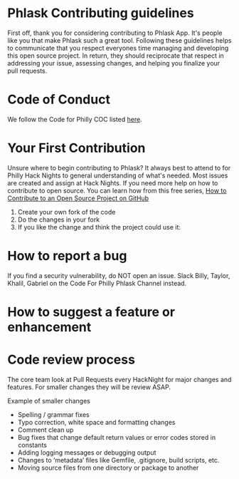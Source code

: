# Phlask Contributing guidelines
First off, thank you for considering contributing to Phlask App. It's people like you that make Phlask such a great tool. Following these guidelines helps to communicate that you respect everyones time managing and developing this open source project. In return, they should reciprocate that respect in addressing your issue, assessing changes, and helping you finalize your pull requests.

# Code of Conduct
We follow the Code for Philly COC listed [here](https://codeforphilly.org/pages/code_of_conduct/).

# Your First Contribution

Unsure where to begin contributing to Phlask? It always best to attend to for Philly Hack Nights to general understanding of what's needed. Most issues are created and assign at Hack Nights. If you need more help on how to contribute to open source. You can learn how from this free series, [How to Contribute to an Open Source Project on GitHub](https://egghead.io/courses/how-to-contribute-to-an-open-source-project-on-github)

1. Create your own fork of the code
2. Do the changes in your fork
3. If you like the change and think the project could use it:

# How to report a bug

If you find a security vulnerability, do NOT open an issue. Slack Billy, Taylor, Khalil, Gabriel on the Code For Philly Phlask Channel instead.

# How to suggest a feature or enhancement

# Code review process 

The core team look at Pull Requests every HackNight for major changes and features.
For smaller changes they will be review ASAP.

Example of smaller changes
* Spelling / grammar fixes
* Typo correction, white space and formatting changes
* Comment clean up
* Bug fixes that change default return values or error codes stored in constants
* Adding logging messages or debugging output
* Changes to ‘metadata’ files like Gemfile, .gitignore, build scripts, etc.
* Moving source files from one directory or package to another

